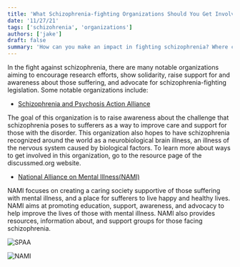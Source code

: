 ```yaml
---
title: 'What Schizophrenia-fighting Organizations Should You Get Involved in?'
date: '11/27/21'
tags: ['schizohrenia', 'organizations']
authors: ['jake']
draft: false
summary: 'How can you make an impact in fighting schizophrenia? Where can you start? What organizations are leading this fight? These are the questions that we will explore the answers to in this blog post.'
---
```

In the fight against schizophrenia, there are many notable organizations aiming to encourage research efforts, show solidarity, raise support for and awareness about those suffering, and advocate for schizophrenia-fighting legislation. Some notable organizations include:

-   [Schizophrenia and Psychosis Action Alliance](https://sczaction.org/)
    

The goal of this organization is to raise awareness about the challenge that schizophrenia poses to sufferers as a way to improve care and support for those with the disorder. This organization also hopes to have schizophrenia recognized around the world as a neurobiological brain illness, an illness of the nervous system caused by biological factors. To learn more about ways to get involved in this organization, go to the resource page of the discussmed.org website.

-   [National Alliance on Mental Illness(NAMI)](https://nami.org/Home)
    

NAMI focuses on creating a caring society supportive of those suffering with mental illness, and a place for sufferers to live happy and healthy lives. NAMI aims at promoting education, support, awareness, and advocacy to help improve the lives of those with mental illness. NAMI also provides resources, information about, and support groups for those facing schizophrenia.

![SPAA](https://thebrightmentality.com/wp-content/uploads/2021/05/a2114d01b349413fa900bb7df49d1a96.png)

![NAMI](https://wisesova.pitt.edu/wp-content/uploads/2018/04/NAMI-service-Logo.jpg)



